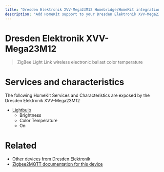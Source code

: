 ```yaml
---
title: "Dresden Elektronik XVV-Mega23M12 Homebridge/HomeKit integration"
description: "Add HomeKit support to your Dresden Elektronik XVV-Mega23M12, using Homebridge, Zigbee2MQTT and homebridge-z2m."
---
```

<!---
This file has been GENERATED using src/docgen/docgen.ts
DO NOT EDIT THIS FILE MANUALLY!
-->
# Dresden Elektronik XVV-Mega23M12
> ZigBee Light Link wireless electronic ballast color temperature


# Services and characteristics
The following HomeKit Services and Characteristics are exposed by
the Dresden Elektronik XVV-Mega23M12

* [Lightbulb](../../light.md)
  * Brightness
  * Color Temperature
  * On


# Related
* [Other devices from Dresden Elektronik](../index.md#dresden_elektronik)
* [Zigbee2MQTT documentation for this device](https://www.zigbee2mqtt.io/devices/XVV-Mega23M12.html)